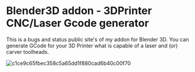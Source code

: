 # Blender3D addon - 3DPrinter CNC/Laser Gcode generator
This is a bugs and status public site's of my addon for Blender 3D. 
You can generate GCode for your 3D Printer what is capable of a laser and (or) carver toolheads.

![c1ce9c65fbec358c5a65dd1f880cad6b40c00f70](https://user-images.githubusercontent.com/1212585/118637768-73e1e300-b7d6-11eb-9f26-4d8d1f4c36ae.jpeg)
